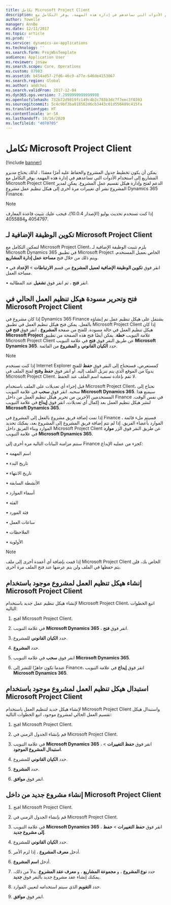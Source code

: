 ```yaml
---
title: تكامل Microsoft Project Client
description: يمكن أن يكون تخطيط جدول المشروع والحفاظ عليه أمرًا معقدًا ، لذلك يحتاج مديرو المشاريع إلى استخدام الأدوات التي تساعدهم في إدارة هذه المهمة. يوفر التكامل مع Microsoft Project Client الدعم لفتح وإدارة هيكل تقسيم عمل المشروع.
author: Yowelle
manager: AnnBe
ms.date: 12/11/2017
ms.topic: article
ms.prod: ''
ms.service: dynamics-ax-applications
ms.technology: ''
ms.search.form: ProjWbsTemplate
audience: Application User
ms.reviewer: josaw
ms.search.scope: Core, Operations
ms.custom: 87983
ms.assetid: b454ad57-2fd6-46c9-a77e-646de4153067
ms.search.region: Global
ms.author: andchoi
ms.search.validFrom: 2017-12-04
ms.dyn365.ops.version: 7.2999999999999998
ms.openlocfilehash: 732b72d9819fc149c4b2c783b3dc7f7eec3f0393
ms.sourcegitcommit: 5c4c9bf3ba018562d6cb3443c01d550489c415fa
ms.translationtype: HT
ms.contentlocale: ar-SA
ms.lasthandoff: 10/16/2020
ms.locfileid: "4070705"
---
```

# <a name="microsoft-project-client-integration"></a>تكامل Microsoft Project Client

[!include [banner](../includes/banner.md)]

يمكن أن يكون تخطيط جدول المشروع والحفاظ عليه أمرًا معقدًا ، لذلك يحتاج مديرو المشاريع إلى استخدام الأدوات التي تساعدهم في إدارة هذه المهمة. يوفر التكامل مع Microsoft Project Client الدعم لفتح وإدارة هيكل تقسيم عمل المشروع. يمكن لمدير المشروع نشر أي تغييرات مرة أخرى إلى هيكل تنظيم عمل مشروع Dynamics 365 Finance.

> [!NOTE]
> إذا كنت تستخدم تحديث يوليو (الإصدار 10.0.4)، فيجب عليك تثبيت قاعدة المعارف 4054797 و4055884.

## <a name="configure-the-microsoft-project-client-add-in"></a>تكوين الوظيفة الإضافية لـ Microsoft Project Client
لتمكين التكامل مع Microsoft Project Client، يلزم تثبيت الوظيفة الإضافية لـ Microsoft Dynamics 365 في تطبيق Microsoft Project الخاص بعميل المستخدم. ويتم ذلك من خلال فتح **مساحة عمل إدارة المشاريع**.

•   انقر فوق **تكوين الوظيفة الإضافية لعميل المشروع** من قسم **الارتباطات** > **الإعداد** في مساحة العمل.

•   انقر **فتح** ، ثم انقر فوق **تشغيل** عند المطالبة.

## <a name="open-and-edit-an-existing-draft-work-breakdown-structure-in-microsoft-project-client"></a>فتح وتحرير مسودة هيكل تنظيم العمل الحالي في Microsoft Project Client
إذا كان مشروع في Dynamics 365 Finance يشتمل على هيكل تنظيم عمل تم إنشاؤه بالفعل، يمكن فتح هيكل تنظيم العمل في تطبيق Microsoft Project Client إذا كان هيكل تنظيم العمل في حالة مسودة. للفتح من صفحة **المشروع** ، انقر فوق **فتح في Microsoft Project** علامة التبويب **خطة**. يمكن أيضًا فتح هذه الصفحة من تطبيق Microsoft Project Client عن طريق النقر فوق **فتح** في علامة التبويب **Microsoft Dynamics 365**. حدد **الكيان القانوني** و **المشروع** من القائمة.

> [!NOTE]
> إذا كنت تستخدم Internet Explorer كمستعرض، فستحتاج إلى النقر فوق **حفظ** للفتح يدويًا من الموقع الذي يتم تنزيل الملف إليه. أو انقر فوق **حفظ وفتح** لفتح الملف في Microsoft Project Client. لا تقم بإعادة تسميه اسم الملف عند الحفظ.

قبل إجراء أي تعديلات على الملف باستخدام Microsoft Project Client، تحتاج إلى سحبه. انقر فوق **سحب** في علامة التبويب **Microsoft Dynamics 365**. سيمنع هذا المستخدمين الآخرين من تحرير هيكل تنظيم العمل من داخل Finance في نفس الوقت. لنشر هيكل تنظيم العمل بعد إكمال أي تعديلات، انقر فوق **إيداع** في علامة التبويب **Microsoft Dynamics 365**.

إذا تمت إضافة فريق مشروع بالفعل إلى المشروع في Finance ، فسيتم ملء قائمة الموارد بأعضاء الفريق. إذا لم تتم إضافة فريق المشروع إلى المشروع بعد، يمكنك تحديد الموارد وبناء الفريق داخل Microsoft Project Client عن طريق النقر فوق الزر **موارد** في علامة التبويب **Microsoft Dynamics 365**. 

ستتم مزامنة البيانات التالية مره أخرى إلى Finance كجزء من عمليه الإيداع:

•   اسم المهمة

•   تاريخ البدء

•   تاريخ الانتهاء

•   الأنشطة السابقة

•   أسماء الموارد

•   الفئة

•   فئة المورد

•   ساعات العمل

•   الملاحظات

•   الأولوية

> [!NOTE]
> إذا قمت بإضافة أي أعمدة أخرى إلى ملف Microsoft Project Client الخاص بك، فلن يتم حفظها في الملف ولن يتم عرضها عند فتح الملف مرة أخرى.

## <a name="create-the-work-breakdown-structure-for-an-existing-project-using-microsoft-project-client"></a>إنشاء هيكل تنظيم العمل لمشروع موجود باستخدام Microsoft Project Client
لإنشاء هيكل تنظيم عمل جديد باستخدام Microsoft Project Client، اتبع الخطوات التالية:


1.  افتح Microsoft Project Client.

2.  في علامة التبويب **Microsoft Dynamics 365** ، انقر فوق **فتح**.

3.  حدد **الكيان القانوني** للمشروع.

4.  حدد **المشروع**.

5.  انقر فوق **سحب** في علامة التبويب **Microsoft Dynamics 365**.

6.  عندما تكون جاهزًا للنشر إلى Finance، انقر فوق **إيداع** في علامة التبويب **Microsoft Dynamics 365**.

## <a name="replace-the-existing-work-breakdown-structure-for-an-existing-project-using-microsoft-project-client"></a>استبدال هيكل تنظيم العمل لمشروع موجود باستخدام Microsoft Project Client
لإنشاء هيكل جديد لتنظيم العمل باستخدام Microsoft Project Client واستبدال هيكل تقسيم العمل الحالي لمشروع موجود، اتبع الخطوات التالية:

1.  افتح Microsoft Project Client.

2.  قم بإنشاء الجدول الزمني في Microsoft Project Client.

3.  في علامة التبويب **Microsoft Dynamics 365** ، انقر فوق **حفظ التغييرات** > **استبدال المشروع الموجود**.

4.  حدد **الكيان القانوني** للمشروع.

5.  حدد **المشروع**.

6.  انقر فوق **موافق**.

## <a name="create-a-new-project-from-within-microsoft-project-client"></a>إنشاء مشروع جديد من داخل Microsoft Project Client


1.  افتح Microsoft Project Client.

2.  قم بإنشاء الجدول الزمني في Microsoft Project Client.

3.  في علامة التبويب **Microsoft Dynamics 365** ، انقر فوق **حفظ التغييرات** > **حفظ إلى مشروع جديد**.

4.  حدد **الكيان القانوني** للمشروع.

5.  أدخل **معرف المشروع** ، إذا لزم الأمر.

6.  أدخل **اسم المشروع**.

7.  حدد **نوع المشروع** ، و **مجموعة المشاريع** ، و **معرف عقد المشروع**. بدلاً من ذلك، يمكنك إنشاء عقد مشروع جديد بالنقر فوق **جديد**.

8.  حدد **التقويم** الذي سيتم استخدامه لتعيين الموارد.

11. انقر فوق **موافق**.
